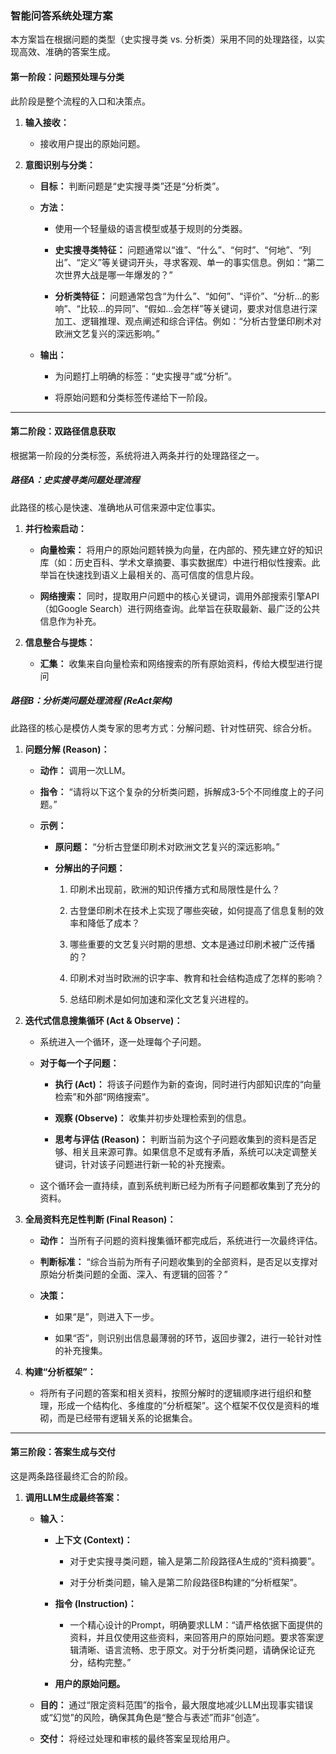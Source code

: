 
### **智能问答系统处理方案**

本方案旨在根据问题的类型（史实搜寻类 vs. 分析类）采用不同的处理路径，以实现高效、准确的答案生成。

#### **第一阶段：问题预处理与分类**

此阶段是整个流程的入口和决策点。

1. **输入接收：**
    
    - 接收用户提出的原始问题。
        
2. **意图识别与分类：**
    
    - **目标：** 判断问题是“史实搜寻类”还是“分析类”。
        
    - **方法：**
        
        - 使用一个轻量级的语言模型或基于规则的分类器。
            
        - **史实搜寻类特征：** 问题通常以“谁”、“什么”、“何时”、“何地”、“列出”、“定义”等关键词开头，寻求客观、单一的事实信息。例如：“第二次世界大战是哪一年爆发的？”
            
        - **分析类特征：** 问题通常包含“为什么”、“如何”、“评价”、“分析...的影响”、“比较...的异同”、“假如...会怎样”等关键词，要求对信息进行深加工、逻辑推理、观点阐述和综合评估。例如：“分析古登堡印刷术对欧洲文艺复兴的深远影响。”
            
    - **输出：**
        
        - 为问题打上明确的标签：“史实搜寻”或“分析”。
            
        - 将原始问题和分类标签传递给下一阶段。
            

---

#### **第二阶段：双路径信息获取**

根据第一阶段的分类标签，系统将进入两条并行的处理路径之一。

##### **路径A：史实搜寻类问题处理流程**

此路径的核心是快速、准确地从可信来源中定位事实。

1. **并行检索启动：**
    
    - **向量检索：** 将用户的原始问题转换为向量，在内部的、预先建立好的知识库（如：历史百科、学术文章摘要、事实数据库）中进行相似性搜索。此举旨在快速找到语义上最相关的、高可信度的信息片段。
        
    - **网络搜索：** 同时，提取用户问题中的核心关键词，调用外部搜索引擎API（如Google Search）进行网络查询。此举旨在获取最新、最广泛的公共信息作为补充。
        
2. **信息整合与提炼：**
    
    - **汇集：** 收集来自向量检索和网络搜索的所有原始资料，传给大模型进行提问
        

##### **路径B：分析类问题处理流程 (ReAct架构)**

此路径的核心是模仿人类专家的思考方式：分解问题、针对性研究、综合分析。

1. **问题分解 (Reason)：**
    
    - **动作：** 调用一次LLM。
        
    - **指令：** “请将以下这个复杂的分析类问题，拆解成3-5个不同维度上的子问题。”
        
    - **示例：**
        
        - **原问题：** “分析古登堡印刷术对欧洲文艺复兴的深远影响。”
            
        - **分解出的子问题：**
            
            1. 印刷术出现前，欧洲的知识传播方式和局限性是什么？
                
            2. 古登堡印刷术在技术上实现了哪些突破，如何提高了信息复制的效率和降低了成本？
                
            3. 哪些重要的文艺复兴时期的思想、文本是通过印刷术被广泛传播的？
                
            4. 印刷术对当时欧洲的识字率、教育和社会结构造成了怎样的影响？
                
            5. 总结印刷术是如何加速和深化文艺复兴进程的。
                
2. **迭代式信息搜集循环 (Act & Observe)：**
    
    - 系统进入一个循环，逐一处理每个子问题。
        
    - **对于每一个子问题：**
        
        - **执行 (Act)：** 将该子问题作为新的查询，同时进行内部知识库的“向量检索”和外部“网络搜索”。
            
        - **观察 (Observe)：** 收集并初步处理检索到的信息。
            
        - **思考与评估 (Reason)：** 判断当前为这个子问题收集到的资料是否足够、相关且来源可靠。如果信息不足或有矛盾，系统可以决定调整关键词，针对该子问题进行新一轮的补充搜索。
            
    - 这个循环会一直持续，直到系统判断已经为所有子问题都收集到了充分的资料。
        
3. **全局资料充足性判断 (Final Reason)：**
    
    - **动作：** 当所有子问题的资料搜集循环都完成后，系统进行一次最终评估。
        
    - **判断标准：** “综合当前为所有子问题收集到的全部资料，是否足以支撑对原始分析类问题的全面、深入、有逻辑的回答？”
        
    - **决策：**
        
        - 如果“是”，则进入下一步。
            
        - 如果“否”，则识别出信息最薄弱的环节，返回步骤2，进行一轮针对性的补充搜集。
            
4. **构建“分析框架”：**
    
    - 将所有子问题的答案和相关资料，按照分解时的逻辑顺序进行组织和整理，形成一个结构化、多维度的“分析框架”。这个框架不仅仅是资料的堆砌，而是已经带有逻辑关系的论据集合。
        

---

#### **第三阶段：答案生成与交付**

这是两条路径最终汇合的阶段。

1. **调用LLM生成最终答案：**
    
    - **输入：**
        
        - **上下文 (Context)：**
            
            - 对于史实搜寻类问题，输入是第二阶段路径A生成的“资料摘要”。
                
            - 对于分析类问题，输入是第二阶段路径B构建的“分析框架”。
                
        - **指令 (Instruction)：**
            
            - 一个精心设计的Prompt，明确要求LLM：“请严格依据下面提供的资料，并且仅使用这些资料，来回答用户的原始问题。要求答案逻辑清晰、语言流畅、忠于原文。对于分析类问题，请确保论证充分，结构完整。”
                
        - **用户的原始问题。**
            
    - **目的：** 通过“限定资料范围”的指令，最大限度地减少LLM出现事实错误或“幻觉”的风险，确保其角色是“整合与表述”而非“创造”。
        
        
    - **交付：** 将经过处理和审核的最终答案呈现给用户。
        
